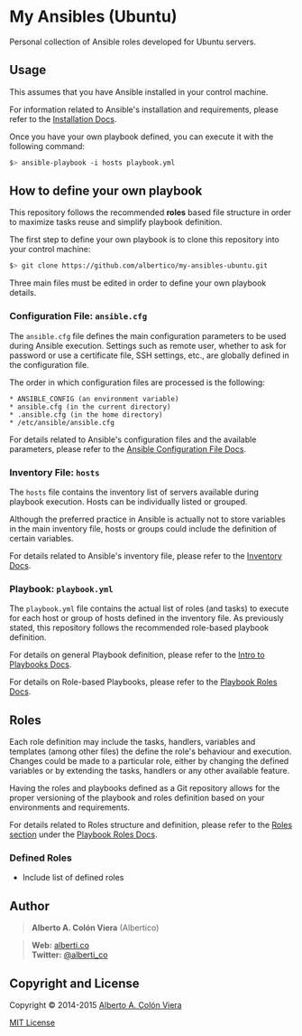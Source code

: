 My Ansibles (Ubuntu)
====================

Personal collection of Ansible roles developed for Ubuntu servers.

## Usage

This assumes that you have Ansible installed in your control machine.

For information related to Ansible's installation and requirements, please refer to the [Installation Docs](http://docs.ansible.com/intro_installation.html).

Once you have your own playbook defined, you can execute it with the following command:

```bash
$> ansible-playbook -i hosts playbook.yml
```

## How to define your own playbook

This repository follows the recommended **roles** based file structure in order to maximize tasks reuse and simplify playbook definition.

The first step to define your own playbook is to clone this repository into your control machine:

```bash
$> git clone https://github.com/albertico/my-ansibles-ubuntu.git
```

Three main files must be edited in order to define your own playbook details.

### Configuration File: `ansible.cfg`

The `ansible.cfg` file defines the main configuration parameters to be used during Ansible execution.  Settings such as remote user, whether to ask for password or use a certificate file, SSH settings, etc., are globally defined in the configuration file.

The order in which configuration files are processed is the following:

```
* ANSIBLE_CONFIG (an environment variable)
* ansible.cfg (in the current directory)
* .ansible.cfg (in the home directory)
* /etc/ansible/ansible.cfg
```

For details related to Ansible's configuration files and the available parameters, please refer to the [Ansible Configuration File Docs](http://docs.ansible.com/intro_configuration.html#explanation-of-values-by-section).

### Inventory File: `hosts`

The `hosts` file contains the inventory list of servers available during playbook execution.  Hosts can be individually listed or grouped.

Although the preferred practice in Ansible is actually not to store variables in the main inventory file, hosts or groups could include the definition of certain variables.

For details related to Ansible's inventory file, please refer to the [Inventory Docs](http://docs.ansible.com/intro_inventory.html).

### Playbook: `playbook.yml`

The `playbook.yml` file contains the actual list of roles (and tasks) to execute for each host or group of hosts defined in the inventory file.  As previously stated, this repository follows the recommended role-based playbook definition.

For details on general Playbook definition, please refer to the [Intro to Playbooks Docs](http://docs.ansible.com/playbooks_intro.html).

For details on Role-based Playbooks, please refer to the [Playbook Roles Docs](http://docs.ansible.com/playbooks_roles.html).

## Roles

Each role definition may include the tasks, handlers, variables and templates (among other files) the define the role's behaviour and execution.  Changes could be made to a particular role, either by changing the defined variables or by extending the tasks, handlers or any other available feature.

Having the roles and playbooks defined as a Git repository allows for the proper versioning of the playbook and roles definition based on your environments and requirements.

For details related to Roles structure and definition, please refer to the [Roles section](http://docs.ansible.com/playbooks_roles.html#roles) under the [Playbook Roles Docs](http://docs.ansible.com/playbooks_roles.html).

### Defined Roles

- Include list of defined roles

## Author

> **Alberto A. Colón Viera** (Albertico)

> **Web:** [alberti.co](http://alberti.co)  
> **Twitter:** [@alberti_co](https://twitter.com/alberti_co)  

## Copyright and License

Copyright © 2014-2015 [Alberto A. Colón Viera](https://github.com/albertico)

[MIT License](http://opensource.org/licenses/MIT)
